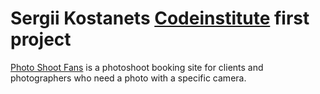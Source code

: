 # Sergii Kostanets [Codeinstitute](https://codeinstitute.net) first project

[Photo Shoot Fans](https://google.com) is a photoshoot booking site for clients and photographers who need a photo with a specific camera.
